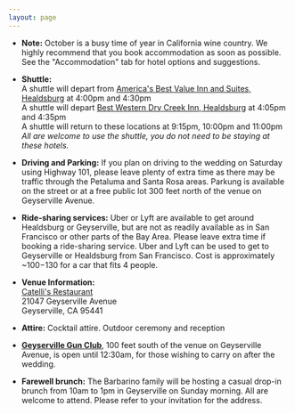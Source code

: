 ```yaml
---
layout: page
---
```


- __Note:__ October is a busy time of year in California wine country. We highly recommend that you book accommodation as soon as possible. See the "Accommodation" tab for hotel options and suggestions.

- __Shuttle:__  
	A shuttle will depart from [America's Best Value Inn and Suites, Healdsburg](https://www.redlion.com/healdsburg) at 4:00pm and 4:30pm   
	A shuttle will depart [Best Western Dry Creek Inn, Healdsburg](http://www.drycreekinn.com/) at 4:05pm and 4:35pm  
	A shuttle will return to these locations at 9:15pm, 10:00pm and 11:00pm  
	_All are welcome to use the shuttle, you do not need to be staying at these hotels._

- __Driving and Parking:__ If you plan on driving to the wedding on Saturday using Highway 101, please leave plenty of extra time as there may be traffic through the Petaluma and Santa Rosa areas. Parkung is available on the street or at a free public lot 300 feet north of the venue on Geyserville Avenue. 

- __Ride-sharing services:__ Uber or Lyft are available to get around Healdsburg or Geyserville, but are not as readily available as in San Francisco or other parts of the Bay Area. Please leave extra time if booking a ride-sharing service. Uber and Lyft can be used to get to Geyserville or Healdsburg from San Francisco. Cost is approximately ~$100-$130 for a car that fits 4 people.

- __Venue Information:__  
	[Catelli's Restaurant](http://www.mycatellis.com/)  
	21047 Geyserville Avenue  
	Geyserville, CA 95441  

- __Attire:__ Cocktail attire. Outdoor ceremony and reception

- __[Geyserville Gun Club](https://www.geyservillegunclub.com/)__, 100 feet south of the venue on Geyserville Avenue, is open until 12:30am, for those wishing to carry on after the wedding.

- __Farewell brunch:__ The Barbarino family will be hosting a casual drop-in brunch from 10am to 1pm in Geyserville on Sunday morning. All are welcome to attend. Please refer to your invitation for the address.